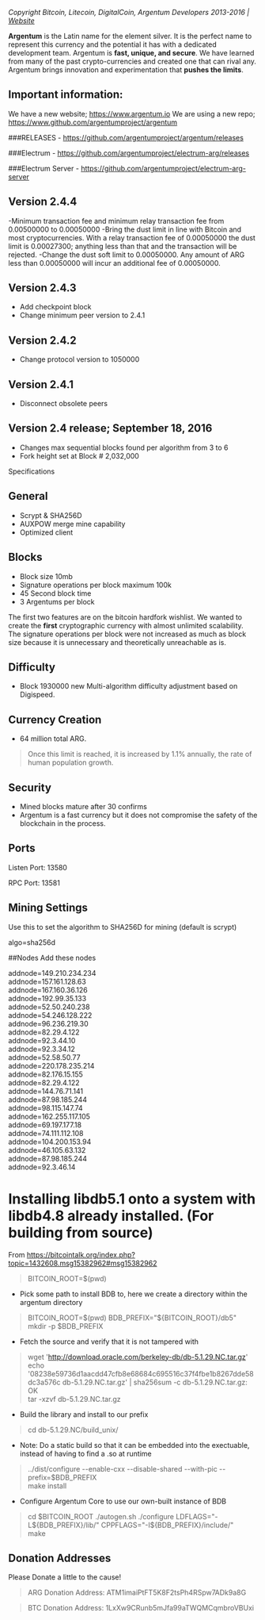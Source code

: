 *Copyright Bitcoin, Litecoin, DigitalCoin, Argentum Developers 2013-2016 | [Website](http://www.argentum.io)*

**Argentum** is the Latin name for the element silver. It is the perfect name to represent this currency and the potential it has with a dedicated development team. Argentum is **fast, unique, and secure**. We have learned from many of the past crypto-currencies and created one that can rival any. Argentum brings innovation and experimentation that **pushes the limits**.

## Important information:
We have a new website; https://www.argentum.io 
We are using a new repo; https://www.github.com/argentumproject/argentum 

###RELEASES - https://github.com/argentumproject/argentum/releases

###Electrum - https://github.com/argentumproject/electrum-arg/releases

###Electrum Server - https://github.com/argentumproject/electrum-arg-server

## Version 2.4.4
-Minimum transaction fee and minimum relay transaction fee from 0.00500000 to 0.00050000 
-Bring the dust limit in line with Bitcoin and most cryptocurrencies. With a relay transaction fee of 0.00050000 the dust limit is 0.00027300; anything less than that and the transaction will be rejected. 
-Change the dust soft limit to 0.00050000. Any amount of ARG less than 0.00050000 will incur an additional fee of 0.00050000. 

## Version 2.4.3
- Add checkpoint block
- Change minimum peer version to 2.4.1

## Version 2.4.2
- Change protocol version to 1050000

## Version 2.4.1
- Disconnect obsolete peers

## Version 2.4 release; September 18, 2016
- Changes max sequential blocks found per algorithm from 3 to 6
- Fork height set at Block # 2,032,000

Specifications

## General
- Scrypt & SHA256D
- AUXPOW merge mine capability
- Optimized client

## Blocks
- Block size 10mb
- Signature operations per block maximum 100k
- 45 Second block time
- 3 Argentums per block

The first two features are on the bitcoin hardfork wishlist. We wanted to create the **first** cryptographic currency with almost unlimited scalability. The signature operations per block were not increased as much as block size because it is unnecessary and theoretically unreachable as is.

## Difficulty
- Block 1930000 new Multi-algorithm difficulty adjustment based on Digispeed.

## Currency Creation
- 64 million total ARG. 
> Once this limit is reached, it is increased by 1.1% annually, the rate of human population growth.

## Security
- Mined blocks mature after 30 confirms
- Argentum is a fast currency but it does not compromise the safety of the blockchain in the process.

## Ports
Listen Port: 13580

RPC Port: 13581

## Mining Settings
Use this to set the algorithm to SHA256D for mining (default is scrypt)  

algo=sha256d

##Nodes
Add these nodes

addnode=149.210.234.234  
addnode=157.161.128.63  
addnode=167.160.36.126  
addnode=192.99.35.133  
addnode=52.50.240.238  
addnode=54.246.128.222  
addnode=96.236.219.30  
addnode=82.29.4.122  
addnode=92.3.44.10  
addnode=92.3.34.12  
addnode=52.58.50.77  
addnode=220.178.235.214  
addnode=82.176.15.155  
addnode=82.29.4.122  
addnode=144.76.71.141  
addnode=87.98.185.244  
addnode=98.115.147.74  
addnode=162.255.117.105  
addnode=69.197.177.18  
addnode=74.111.112.108  
addnode=104.200.153.94  
addnode=46.105.63.132  
addnode=87.98.185.244  
addnode=92.3.46.14  

# Installing libdb5.1 onto a system with libdb4.8 already installed. (For building from source)
From https://bitcointalk.org/index.php?topic=1432608.msg15382962#msg15382962  

> BITCOIN_ROOT=$(pwd)  

- Pick some path to install BDB to, here we create a directory within the argentum directory
> BITCOIN_ROOT=$(pwd)  
> BDB_PREFIX="${BITCOIN_ROOT}/db5"  
> mkdir -p $BDB_PREFIX

- Fetch the source and verify that it is not tampered with
> wget 'http://download.oracle.com/berkeley-db/db-5.1.29.NC.tar.gz'  
> echo '08238e59736d1aacdd47cfb8e68684c695516c37f4fbe1b8267dde58dc3a576c  db-5.1.29.NC.tar.gz' | sha256sum -c db-5.1.29.NC.tar.gz: OK   
> tar -xzvf db-5.1.29.NC.tar.gz

- Build the library and install to our prefix
> cd db-5.1.29.NC/build_unix/  
- Note: Do a static build so that it can be embedded into the exectuable, instead of having to find a .so at runtime
> ../dist/configure --enable-cxx --disable-shared --with-pic --prefix=$BDB_PREFIX  
> make install

- Configure Argentum Core to use our own-built instance of BDB
> cd $BITCOIN_ROOT  
> ./autogen.sh  
> ./configure LDFLAGS="-L${BDB_PREFIX}/lib/" CPPFLAGS="-I${BDB_PREFIX}/include/"  
> make

## Donation Addresses
Please Donate a little to the cause!
> ARG Donation Address: ATM1imaiPtFT5K8F2tsPh4RSpw7ADk9a8G

> BTC Donation Address: 1LxXw9CRunb5mJfa99aTWQMCqmbroVBUxi
